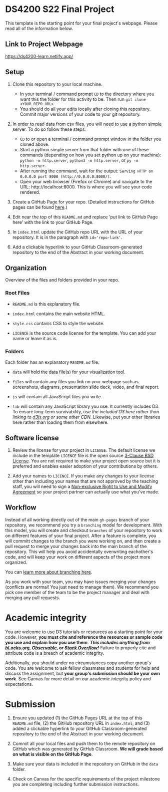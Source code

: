 # DS4200 S22 Final Project

This template is the starting point for your final project's webpage. Please read all of the information  below. 

## Link to Project Webpage

https://ds4200-learn.netlify.app/

## Setup

1. Clone this repository to your local machine.
   - In your terminal / command prompt `CD` to the directory where you want this the folder for this activity to be. Then run `git clone <YOUR_REPO_URL>`
   - You should do all your edits locally after cloning this repository. Commit major versions of your code to your git repository.

1. In order to read data from csv files, you will need to use a python simple server. To do so follow these steps:
   - `CD` to or open a terminal / command prompt window in the folder you cloned above.
   - Start a python simple server from that folder with one of these commands (depending on how you set python up on your machine): `python -m http.server`, `python3 -m http.server`, or `py -m http.server`. 
   - After running the command, wait for the output: `Serving HTTP on 0.0.0.0 port 8000 (http://0.0.0.0:8000/)`.
   - Open your web browser (Firefox or Chrome) and navigate to the URL: http://localhost:8000. This is where you will see your code rendered. 

1. Create a GitHub Page for your repo. (Detailed instructions for GitHub pages can be found [here](https://developer.mozilla.org/en-US/docs/Learn/Common_questions/Using_Github_pages).)

1. Edit near the top of this `README.md` and replace 'put link to GitHub Page here' with the link to your GitHub Page. 

1. In `index.html` update the GitHub repo URL with the URL of your repository. It is in the paragraph with `id='repo-link'`.

1. Add a clickable hyperlink to your GitHub Classroom-generated repository to the end of the Abstract in your working document.

## Organization

Overview of the files and folders provided in your repo.

### Root Files

* `README.md` is this explanatory file.

* `index.html` contains the main website HTML. 

* `style.css` contains CSS to style the website.

* `LICENCE` is the source code license for the template. You can add your name or leave it as is.

### Folders

Each folder has an explanatory `README.md` file.

* `data` will hold the data file(s) for your visualization tool.

* `files` will contain any files you link on your webpage such as screenshots, diagrams, presentation slide deck, video, and final report.

* `js` will contain all JavaScript files you write.   

* `lib` will contain any JavaScript library you use. It currently includes D3. To ensure long-term survivability, *use the included D3 here rather than linking to [d3js.org](https://d3js.org) or some other CDN.* Likewise, put your other libraries here rather than loading them from elsewhere.

## Software license

1. Review the license for your project in `LICENSE`. The default license we include in the template `LICENCE` file is the open source [3-Clause BSD License](https://opensource.org/licenses/BSD-3-Clause). You are not required to make your project open source but it is preferred and enables easier adoption of your contributions by others. 
   
1. Add your names to `LICENCE`.
If you make any changes to your license other than including your names that are not approved by the teaching staff, you will need to sign a [Non-exclusive Right to Use and Modify Agreement](https://www.ccs.neu.edu/home/cody/courses/shared/S-L_project_partner_usage_agreement.pdf) so your project partner can actually use what you’ve made.

## Workflow

Instead of all working directly out of the main `gh-pages` branch of your repository, we recommend you try a `branching` model for development. With this model, you will create and checkout `branches` of your repository to work on different features of your final project. After a feature is complete, you will committ changes to the branch you were working on, and then create a pull request to merge your changes back into the main branch of the repository. This will help you avoid accidentally overwriting eachother's code, and will keep your work on different aspects of the project more organized. 

You can [learn more about branching here](https://medium.com/@patrickporto/4-branching-workflows-for-git-30d0aaee7bf).   

As you work with your team, you may have issues merging your changes (conflicts are normal! You just need to manage them). We recommend you pick one member of the team to be the project manager and deal with merging any pull requests.

# Academic integrity

You are welcome to use D3 tutorials or resources as a starting point for your code.
However, **you must cite and reference the resources or sample code you use and explain how you use them**.
***This includes anything from [bl.ocks.org](https://bl.ocks.org/), [Observable](https://observablehq.com/@d3/gallery), or [Stack Overflow](https://stackoverflow.com/)!***
Failure to properly cite and attribute code is a breach of academic integrity.

Additionally, you should under no circumstances copy another group's code. You are welcome to ask fellow classmates and students for help and discuss the assignment, but **your group's submission should be your own work**.
See Canvas for more detail on our academic integrity policy and expectations.

# Submission

1. Ensure you updated (1) the GitHub Pages URL at the top of this `README.md` file, (2) the GitHub repository URL in `index.html`, and (3) added a clickable hyperlink to your GitHub Classroom-generated repository to the end of the Abstract in your working document. 

1. Commit all your local files and push them to the remote repository on GitHub which was generated by GitHub Classroom. **We will grade based on what is visible on the GitHub Page**.

1. Make sure your data is included in the repository on GitHub in the `data` folder.

1. Check on Canvas for the specific requirements of the project milestone you are completing including further submission instructions. 
